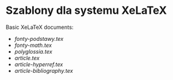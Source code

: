 # Szablony dla systemu XeLaTeX

Basic XeLaTeX documents:

* *fonty-podstawy.tex*
* *fonty-math.tex*
* *polyglossia.tex*
* *article.tex*
* *article-hyperref.tex*
* *article-bibliography.tex*
